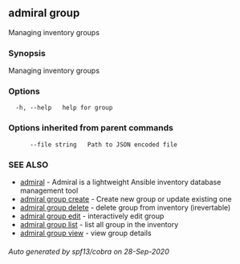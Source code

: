 ## admiral group

Managing inventory groups

### Synopsis

Managing inventory groups

### Options

```
  -h, --help   help for group
```

### Options inherited from parent commands

```
      --file string   Path to JSON encoded file
```

### SEE ALSO

* [admiral](admiral.md)	 - Admiral is a lightweight Ansible inventory database management tool
* [admiral group create](admiral_group_create.md)	 - Create new group or update existing one
* [admiral group delete](admiral_group_delete.md)	 - delete group from inventory (irevertable)
* [admiral group edit](admiral_group_edit.md)	 - interactively edit group
* [admiral group list](admiral_group_list.md)	 - list all group in the inventory
* [admiral group view](admiral_group_view.md)	 - view group details

###### Auto generated by spf13/cobra on 28-Sep-2020
